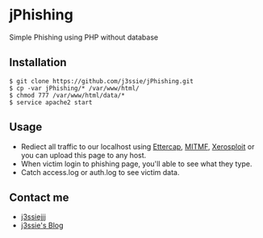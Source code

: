 # jPhishing
Simple Phishing using PHP without database

## Installation
```
$ git clone https://github.com/j3ssie/jPhishing.git
$ cp -var jPhishing/* /var/www/html/
$ chmod 777 /var/www/html/data/*
$ service apache2 start
```

## Usage
* Rediect all traffic to our localhost using [Ettercap](), [MITMF](https://github.com/byt3bl33d3r/MITMf), [Xerosploit](https://github.com/LionSec/xerosploit) or you can upload this page to any host.
* When victim login to phishing page, you'll able to see what they type.
* Catch access.log or auth.log to see victim data.


## Contact me
* [j3ssiejjj](http://j3ssiej.net23.net)
* [j3ssie's Blog](http://j3ssiejjj.blogspot.com)